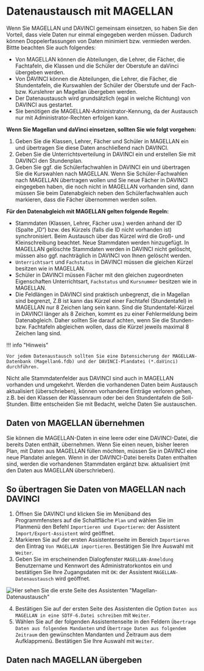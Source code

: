 # Datenaustausch mit MAGELLAN

Wenn Sie MAGELLAN  und DAVINCI gemeinsam einsetzen, so haben Sie den Vorteil, dass viele Daten nur einmal eingegeben werden müssen. Dadurch können Doppelerfassungen von Daten minimiert bzw. vermieden werden. Bittte beachten Sie auch folgendes:

* Von MAGELLAN können die Abteilungen, die Lehrer, die Fächer, die Fachtafeln, die Klassen und die Schüler der Oberstufe an daVinci übergeben werden.
* Von DAVINCI können die Abteilungen, die Lehrer, die Fächer, die Stundentafeln, die Kurswahlen der Schüler der Oberstufe und der Fach- bzw. Kurslehrer an Magellan übergeben werden.
* Der Datenaustausch wird grundsätzlich (egal in welche Richtung) von DAVINCI aus gestartet.
* Sie benötigen die MAGELLAN-Administrator-Kennung, da der Austausch nur mit Administrator-Rechten erfolgen kann.

**Wenn Sie Magellan und daVinci einsetzen, sollten Sie wie folgt vorgehen:**

1. Geben Sie die Klassen, Lehrer, Fächer und Schüler in MAGELLAN ein und übertragen Sie diese Daten anschließend nach DAVINCI.
2. Geben Sie die Unterrichtsverteilung in DAVINCI ein und erstellen Sie mit DAVINCI den Stundenplan.
3. Geben Sie ggf. die Schülerfachwahlen in DAVINCI ein und übertragen Sie die Kurswahlen nach MAGELLAN. Wenn Sie Schüler-Fachwahlen nach MAGELLAN übertragen wollen und Sie neue Fächer in DAVINCI eingegeben haben, die noch nicht in MAGELLAN vorhanden sind, dann müssen Sie beim Datenabgleich neben den Schülerfachwahlen auch markieren, dass die Fächer übernommen werden sollen.

**Für den Datenabgleich mit MAGELLAN gelten folgende Regeln:**

* Stammdaten (Klassen, Lehrer, Fächer usw.) werden anhand der ID (Spalte „ID“) bzw. des Kürzels (falls die ID nicht vorhanden ist) synchronisiert. Beim Austausch über das Kürzel wird die Groß- und Kleinschreibung beachtet. Neue Stammdaten werden hinzugefügt. In MAGELLAN gelöschte Stammdaten werden in DAVINCI nicht gelöscht, müssen also ggf. nachträglich in DAVINCI von Ihnen gelöscht werden.
* `Unterrichtsart` und `Fachstatus` in DAVINCI müssen die gleichen Kürzel besitzen wie in MAGELLAN.
* Schüler in DAVINCI müssen Fächer mit den gleichen zugeordneten Eigenschaften Unterrichtsart, `Fachstatus` und `Kursnummer` besitzen wie in MAGELLAN.
* Die Feldlängen in DAVINCI sind praktisch unbegrenzt, die in Magellan sind begrenzt, Z.B ist kann das Kürzel einer Fachtafel (Stundentafel) in MAGELLAN nur 8 Zeichen lang sein kann. Sind die Stundentafel-Kürzel in DAVINCI länger als 8 Zeichen, kommt es zu einer Fehlermeldung beim Datenabgleich. Daher sollten Sie darauf achten, wenn Sie die Stunden- bzw. Fachtafeln abgleichen wollen, dass die Kürzel jeweils maximal 8 Zeichen lang sind.

!!! info "Hinweis"

    Vor jedem Datenaustausch sollten Sie eine Datensicherung der MAGELLAN-Datenbank (Magellan6.fdb) und der DAVINCI-Plandatei (*.daVinci) durchführen.

Nicht alle Stammdatenfelder aus DAVINCI sind auch in MAGELLAN vorhanden und umgekehrt. Werden die vorhandenen Daten beim Austausch aktualisiert (überschrieben), können vorhandene Einträge verloren gehen, z.B. bei den Klassen der Klassenraum oder bei den Stundentafeln die Soll-Stunden. Bitte entscheiden Sie mit Bedacht, welche Daten Sie austauschen.

## Daten von MAGELLAN übernehmen

Sie können die MAGELLAN-Daten in eine leere oder eine DAVINCI-Datei, die bereits Daten enthält, übernehmen. Wenn Sie einen neuen, bisher leeren Plan, mit Daten aus MAGELLAN füllen möchten, müssen Sie in DAVINCI eine neue Plandatei anlegen. Wenn in der DAVINCI-Datei bereits Daten enthalten sind, werden die vorhandenen Stammdaten ergänzt bzw. aktualisiert (mit den Daten aus MAGELLAN überschrieben).

## So übertragen Sie Daten von MAGELLAN nach DAVINCI

1. Öffnen Sie DAVINCI und klicken Sie im Menüband des Programmfensters auf die Schaltfläche `Plan` und wählen Sie im Planmenü den Befehl `Importieren und Exportieren`: der Assistent `Import/Export-Assistent` wird geöffnet.
2. Markieren Sie auf der ersten Assistentenseite im Bereich `Importieren` den Eintrag `Von MAGELLAN importieren`. Bestätigen Sie Ihre Auswahl mit `Weiter`.
3. Geben Sie im erscheinenden Dialogfenster `MAGELLAN-Anmeldung` Benutzername und Kennwort des Administratorkontos ein und bestätigen Sie Ihre Zugangsdaten mit `OK`: der Assistent `MAGELLAN-Datenaustausch` wird geöffnet.

![Hier sehen Sie die erste Seite des Assistenten "Magellan-Datenaustausch"](/assets/images/Datenaustausch/datenaustausch2.png)

4. Bestätigen Sie auf der ersten Seite des Assistenten die Option `Daten aus MAGELLAN in eine SDTF-6.Datei schreiben` mit `Weiter`.
5. Wählen Sie auf der folgenden Assistentenseite in den Feldern `Übertrage Daten aus folgendem Mandanten` und `Übertrage Daten aus folgendem Zeitraum` den gewünschten Mandanten und Zeitraum aus dem Aufklappmenü. Bestätigen Sie Ihre Auswahl mit `Weiter`.

## Daten nach MAGELLAN übergeben